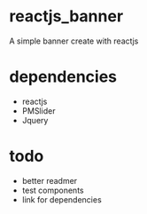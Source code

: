 # reactjs_banner
A simple banner create with reactjs

# dependencies

- reactjs
- PMSlider
- Jquery

# todo
- better readmer
- test components
- link for dependencies
